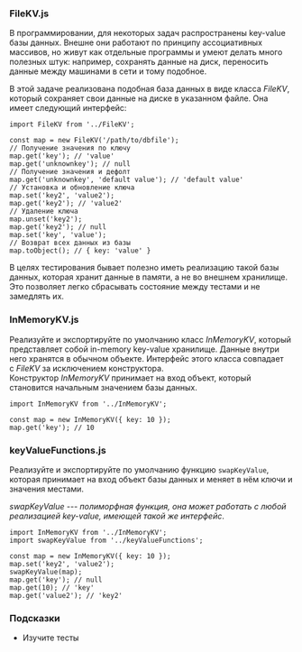 ### FileKV.js

В программировании, для некоторых задач распространены key-value базы данных. Внешне они работают по принципу ассоциативных массивов, но живут как отдельные программы и умеют делать много полезных штук: например, сохранять данные на диск, переносить данные между машинами в сети и тому подобное.

В этой задаче реализована подобная база данных в виде класса *FileKV*, который сохраняет свои данные на диске в указанном файле. Она имеет следующий интерфейс:

```
import FileKV from '../FileKV';

const map = new FileKV('/path/to/dbfile');
// Получение значения по ключу
map.get('key'); // 'value'
map.get('unknownkey'); // null
// Получение значения и дефолт
map.get('unknownkey', 'default value'); // 'default value'
// Установка и обновление ключа
map.set('key2', 'value2');
map.get('key2'); // 'value2'
// Удаление ключа
map.unset('key2');
map.get('key2'); // null
map.set('key', 'value');
// Возврат всех данных из базы
map.toObject(); // { key: 'value' }

```

В целях тестирования бывает полезно иметь реализацию такой базы данных, которая хранит данные в памяти, а не во внешнем хранилище. Это позволяет легко сбрасывать состояние между тестами и не замедлять их.

### InMemoryKV.js

Реализуйте и экспортируйте по умолчанию класс *InMemoryKV*, который представляет собой in-memory key-value хранилище. Данные внутри него хранятся в обычном объекте. Интерфейс этого класса совпадает с *FileKV* за исключением конструктора. Конструктор *InMemoryKV* принимает на вход объект, который становится начальным значением базы данных.

```
import InMemoryKV from '../InMemoryKV';

const map = new InMemoryKV({ key: 10 });
map.get('key'); // 10

```

### keyValueFunctions.js

Реализуйте и экспортируйте по умолчанию функцию `swapKeyValue`, которая принимает на вход объект базы данных и меняет в нём ключи и значения местами.

*swapKeyValue --- полиморфная функция, она может работать с любой реализацией key-value, имеющей такой же интерфейс*.

```
import InMemoryKV from '../InMemoryKV';
import swapKeyValue from '../keyValueFunctions';

const map = new InMemoryKV({ key: 10 });
map.set('key2', 'value2');
swapKeyValue(map);
map.get('key'); // null
map.get(10); // 'key'
map.get('value2'); // 'key2'

```

### Подсказки

-   Изучите тесты
